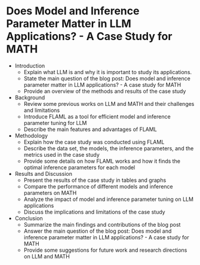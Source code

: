 # Does Model and Inference Parameter Matter in LLM Applications? - A Case Study for MATH

- Introduction
  - Explain what LLM is and why it is important to study its applications.
  - State the main question of the blog post: Does model and inference parameter matter in LLM applications? - A case study for MATH
  - Provide an overview of the methods and results of the case study
- Background
  - Review some previous works on LLM and MATH and their challenges and limitations
  - Introduce FLAML as a tool for efficient model and inference parameter tuning for LLM
  - Describe the main features and advantages of FLAML
- Methodology
  - Explain how the case study was conducted using FLAML
  - Describe the data set, the models, the inference parameters, and the metrics used in the case study
  - Provide some details on how FLAML works and how it finds the optimal inference parameters for each model
- Results and Discussion
  - Present the results of the case study in tables and graphs
  - Compare the performance of different models and inference parameters on MATH
  - Analyze the impact of model and inference parameter tuning on LLM applications
  - Discuss the implications and limitations of the case study
- Conclusion
  - Summarize the main findings and contributions of the blog post
  - Answer the main question of the blog post: Does model and inference parameter matter in LLM applications? - A case study for MATH
  - Provide some suggestions for future work and research directions on LLM and MATH
